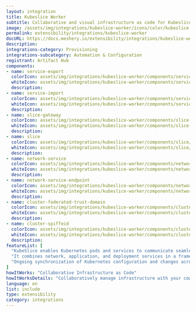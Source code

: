 ```yaml
---
layout: integration
title: Kubeslice Worker
subtitle: Collaborative and visual infrastructure as code for Kubeslice Worker
image: /assets/img/integrations/kubeslice-worker/icons/color/kubeslice-worker-color.svg
permalink: extensibility/integrations/kubeslice-worker
docURL: https://docs.meshery.io/extensibility/integrations/kubeslice-worker
description: 
integrations-category: Provisioning
integrations-subcategory: Automation & Configuration
registrant: Artifact Hub
components: 
- name: service-export
  colorIcon: assets/img/integrations/kubeslice-worker/components/service-export/icons/color/service-export-color.svg
  whiteIcon: assets/img/integrations/kubeslice-worker/components/service-export/icons/white/service-export-white.svg
  description: 
- name: service-import
  colorIcon: assets/img/integrations/kubeslice-worker/components/service-import/icons/color/service-import-color.svg
  whiteIcon: assets/img/integrations/kubeslice-worker/components/service-import/icons/white/service-import-white.svg
  description: 
- name: slice-gateway
  colorIcon: assets/img/integrations/kubeslice-worker/components/slice-gateway/icons/color/slice-gateway-color.svg
  whiteIcon: assets/img/integrations/kubeslice-worker/components/slice-gateway/icons/white/slice-gateway-white.svg
  description: 
- name: slice
  colorIcon: assets/img/integrations/kubeslice-worker/components/slice/icons/color/slice-color.svg
  whiteIcon: assets/img/integrations/kubeslice-worker/components/slice/icons/white/slice-white.svg
  description: 
- name: network-service
  colorIcon: assets/img/integrations/kubeslice-worker/components/network-service/icons/color/network-service-color.svg
  whiteIcon: assets/img/integrations/kubeslice-worker/components/network-service/icons/white/network-service-white.svg
  description: 
- name: network-service-endpoint
  colorIcon: assets/img/integrations/kubeslice-worker/components/network-service-endpoint/icons/color/network-service-endpoint-color.svg
  whiteIcon: assets/img/integrations/kubeslice-worker/components/network-service-endpoint/icons/white/network-service-endpoint-white.svg
  description: 
- name: cluster-federated-trust-domain
  colorIcon: assets/img/integrations/kubeslice-worker/components/cluster-federated-trust-domain/icons/color/cluster-federated-trust-domain-color.svg
  whiteIcon: assets/img/integrations/kubeslice-worker/components/cluster-federated-trust-domain/icons/white/cluster-federated-trust-domain-white.svg
  description: 
- name: cluster-spiffeid
  colorIcon: assets/img/integrations/kubeslice-worker/components/cluster-spiffeid/icons/color/cluster-spiffeid-color.svg
  whiteIcon: assets/img/integrations/kubeslice-worker/components/cluster-spiffeid/icons/white/cluster-spiffeid-white.svg
  description: 
featureList: [
  "KubeSlice enables Kubernetes pods and services to communicate seamlessly across clusters, clouds, edges, and data centers by creating logical application boundaries known as Slices.",
  "It combines network, application, and deployment services in a framework to accelerate application deployment in a multi-cluster, multi-tenant environment.",
  "Ongoing synchronization of Kubernetes configuration and changes across any number of clusters."
]
howItWorks: "Collaborative Infrastructure as Code"
howItWorksDetails: "Collaboratively manage infrastructure with your coworkers synchronously sharing the same designs."
language: en
list: include
type: extensibility
category: integrations
---
```

